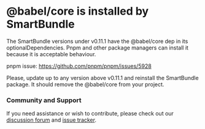 # @babel/core is installed by SmartBundle
The SmartBundle versions under v0.11.1 have the @babel/core dep in its optionalDependencies. Pnpm and other package managers can install it because it is acceptable behaviour.

pnpm issue: https://github.com/pnpm/pnpm/issues/5928

Please, update up to any version above v0.11.1 and reinstall the SmartBundle package. It should remove the @babel/core from your project.

### Community and Support
If you need assistance or wish to contribute, please check out our [discussion forum](https://github.com/your-org/smartbundle/discussions) and [issue tracker](https://github.com/your-org/smartbundle/issues).
